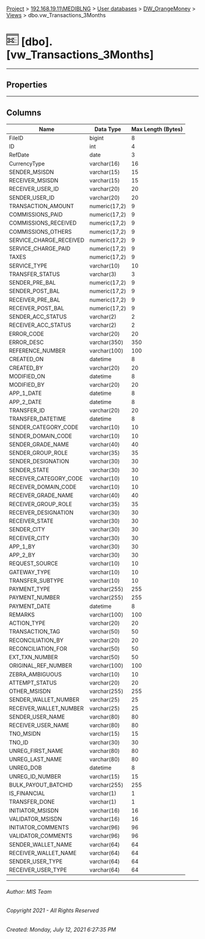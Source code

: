#### 

[Project](../../../../index.md) > [192.168.19.11\\MEDIBLNG](../../../index.md) > [User databases](../../index.md) > [DW_OrangeMoney](../index.md) > [Views](Views.md) > dbo.vw_Transactions_3Months

# ![Views](../../../../Images/View32.png) [dbo].[vw_Transactions_3Months]

---

## <a name="#properties"></a>Properties



---

## <a name="#columns"></a>Columns

| Name | Data Type | Max Length (Bytes) |
|---|---|---|
| FileID | bigint | 8 |
| ID | int | 4 |
| RefDate | date | 3 |
| CurrencyType | varchar(16) | 16 |
| SENDER_MSISDN | varchar(15) | 15 |
| RECEIVER_MSISDN | varchar(15) | 15 |
| RECEIVER_USER_ID | varchar(20) | 20 |
| SENDER_USER_ID | varchar(20) | 20 |
| TRANSACTION_AMOUNT | numeric(17,2) | 9 |
| COMMISSIONS_PAID | numeric(17,2) | 9 |
| COMMISSIONS_RECEIVED | numeric(17,2) | 9 |
| COMMISSIONS_OTHERS | numeric(17,2) | 9 |
| SERVICE_CHARGE_RECEIVED | numeric(17,2) | 9 |
| SERVICE_CHARGE_PAID | numeric(17,2) | 9 |
| TAXES | numeric(17,2) | 9 |
| SERVICE_TYPE | varchar(10) | 10 |
| TRANSFER_STATUS | varchar(3) | 3 |
| SENDER_PRE_BAL | numeric(17,2) | 9 |
| SENDER_POST_BAL | numeric(17,2) | 9 |
| RECEIVER_PRE_BAL | numeric(17,2) | 9 |
| RECEIVER_POST_BAL | numeric(17,2) | 9 |
| SENDER_ACC_STATUS | varchar(2) | 2 |
| RECEIVER_ACC_STATUS | varchar(2) | 2 |
| ERROR_CODE | varchar(20) | 20 |
| ERROR_DESC | varchar(350) | 350 |
| REFERENCE_NUMBER | varchar(100) | 100 |
| CREATED_ON | datetime | 8 |
| CREATED_BY | varchar(20) | 20 |
| MODIFIED_ON | datetime | 8 |
| MODIFIED_BY | varchar(20) | 20 |
| APP_1_DATE | datetime | 8 |
| APP_2_DATE | datetime | 8 |
| TRANSFER_ID | varchar(20) | 20 |
| TRANSFER_DATETIME | datetime | 8 |
| SENDER_CATEGORY_CODE | varchar(10) | 10 |
| SENDER_DOMAIN_CODE | varchar(10) | 10 |
| SENDER_GRADE_NAME | varchar(40) | 40 |
| SENDER_GROUP_ROLE | varchar(35) | 35 |
| SENDER_DESIGNATION | varchar(30) | 30 |
| SENDER_STATE | varchar(30) | 30 |
| RECEIVER_CATEGORY_CODE | varchar(10) | 10 |
| RECEIVER_DOMAIN_CODE | varchar(10) | 10 |
| RECEIVER_GRADE_NAME | varchar(40) | 40 |
| RECEIVER_GROUP_ROLE | varchar(35) | 35 |
| RECEIVER_DESIGNATION | varchar(30) | 30 |
| RECEIVER_STATE | varchar(30) | 30 |
| SENDER_CITY | varchar(30) | 30 |
| RECEIVER_CITY | varchar(30) | 30 |
| APP_1_BY | varchar(30) | 30 |
| APP_2_BY | varchar(30) | 30 |
| REQUEST_SOURCE | varchar(10) | 10 |
| GATEWAY_TYPE | varchar(10) | 10 |
| TRANSFER_SUBTYPE | varchar(10) | 10 |
| PAYMENT_TYPE | varchar(255) | 255 |
| PAYMENT_NUMBER | varchar(255) | 255 |
| PAYMENT_DATE | datetime | 8 |
| REMARKS | varchar(100) | 100 |
| ACTION_TYPE | varchar(20) | 20 |
| TRANSACTION_TAG | varchar(50) | 50 |
| RECONCILIATION_BY | varchar(20) | 20 |
| RECONCILIATION_FOR | varchar(50) | 50 |
| EXT_TXN_NUMBER | varchar(50) | 50 |
| ORIGINAL_REF_NUMBER | varchar(100) | 100 |
| ZEBRA_AMBIGUOUS | varchar(10) | 10 |
| ATTEMPT_STATUS | varchar(20) | 20 |
| OTHER_MSISDN | varchar(255) | 255 |
| SENDER_WALLET_NUMBER | varchar(25) | 25 |
| RECEIVER_WALLET_NUMBER | varchar(25) | 25 |
| SENDER_USER_NAME | varchar(80) | 80 |
| RECEIVER_USER_NAME | varchar(80) | 80 |
| TNO_MSIDN | varchar(15) | 15 |
| TNO_ID | varchar(30) | 30 |
| UNREG_FIRST_NAME | varchar(80) | 80 |
| UNREG_LAST_NAME | varchar(80) | 80 |
| UNREG_DOB | datetime | 8 |
| UNREG_ID_NUMBER | varchar(15) | 15 |
| BULK_PAYOUT_BATCHID | varchar(255) | 255 |
| IS_FINANCIAL | varchar(1) | 1 |
| TRANSFER_DONE | varchar(1) | 1 |
| INITIATOR_MSISDN | varchar(16) | 16 |
| VALIDATOR_MSISDN | varchar(16) | 16 |
| INITIATOR_COMMENTS | varchar(96) | 96 |
| VALIDATOR_COMMENTS | varchar(96) | 96 |
| SENDER_WALLET_NAME | varchar(64) | 64 |
| RECEIVER_WALLET_NAME | varchar(64) | 64 |
| SENDER_USER_TYPE | varchar(64) | 64 |
| RECEIVER_USER_TYPE | varchar(64) | 64 |


---

###### Author:  MIS Team

###### Copyright 2021 - All Rights Reserved

###### Created: Monday, July 12, 2021 6:27:35 PM

